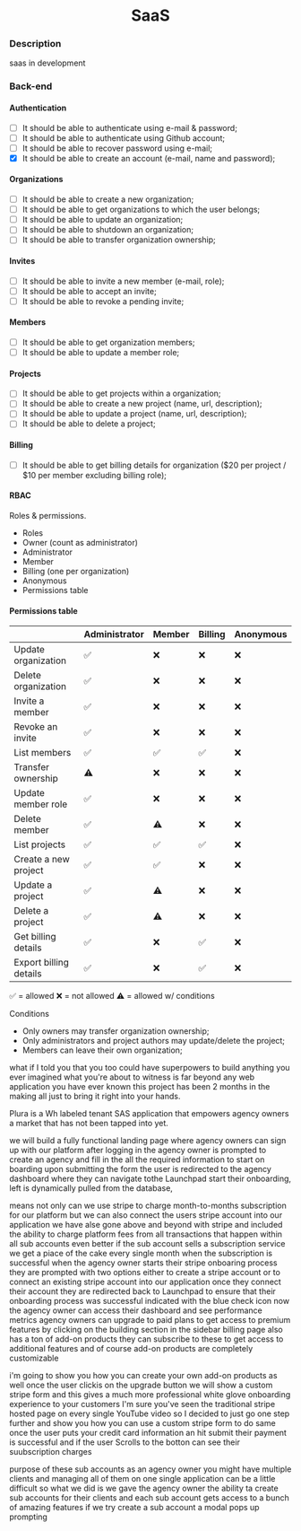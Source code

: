 <div align="center">
  <h1>SaaS</h1>
</div>

### Description

saas in development

### Back-end

#### Authentication

- [ ] It should be able to authenticate using e-mail & password;
- [ ] It should be able to authenticate using Github account;
- [ ] It should be able to recover password using e-mail;
- [x] It should be able to create an account (e-mail, name and password);

#### Organizations

- [ ] It should be able to create a new organization;
- [ ] It should be able to get organizations to which the user belongs;
- [ ] It should be able to update an organization;
- [ ] It should be able to shutdown an organization;
- [ ] It should be able to transfer organization ownership;

#### Invites

- [ ] It should be able to invite a new member (e-mail, role);
- [ ] It should be able to accept an invite;
- [ ] It should be able to revoke a pending invite;

#### Members

- [ ] It should be able to get organization members;
- [ ] It should be able to update a member role;

#### Projects

- [ ] It should be able to get projects within a organization;
- [ ] It should be able to create a new project (name, url, description);
- [ ] It should be able to update a project (name, url, description);
- [ ] It should be able to delete a project;

#### Billing

- [ ] It should be able to get billing details for organization ($20 per project / $10 per member excluding billing role);

#### RBAC

Roles & permissions.

- Roles
- Owner (count as administrator)
- Administrator
- Member
- Billing (one per organization)
- Anonymous
- Permissions table

#### Permissions table

|                        | Administrator | Member | Billing | Anonymous |
| ---------------------- | ------------- | ------ | ------- | --------- |
| Update organization    | ✅            | ❌     | ❌      | ❌        |
| Delete organization    | ✅            | ❌     | ❌      | ❌        |
| Invite a member        | ✅            | ❌     | ❌      | ❌        |
| Revoke an invite       | ✅            | ❌     | ❌      | ❌        |
| List members           | ✅            | ✅     | ✅      | ❌        |
| Transfer ownership     | ⚠️            | ❌     | ❌      | ❌        |
| Update member role     | ✅            | ❌     | ❌      | ❌        |
| Delete member          | ✅            | ⚠️     | ❌      | ❌        |
| List projects          | ✅            | ✅     | ✅      | ❌        |
| Create a new project   | ✅            | ✅     | ❌      | ❌        |
| Update a project       | ✅            | ⚠️     | ❌      | ❌        |
| Delete a project       | ✅            | ⚠️     | ❌      | ❌        |
| Get billing details    | ✅            | ❌     | ✅      | ❌        |
| Export billing details | ✅            | ❌     | ✅      | ❌        |

✅ = allowed ❌ = not allowed ⚠️ = allowed w/ conditions

Conditions

- Only owners may transfer organization ownership;
- Only administrators and project authors may update/delete the project;
- Members can leave their own organization;

what if I told you that you too could have superpowers to build anything you ever imagined what you're about to witness is far beyond any web application you have ever known this project has been 2 months in the making all just to bring it right into your hands.

Plura is a Wh labeled tenant SAS application that empowers agency owners a market that has not been tapped into yet.

we will build a fully functional landing page where agency owners can sign up with our platform after logging in the agency owner is prompted to create an agency and fill in the all the required information to start on boarding upon submitting the form the user is redirected to the agency dashboard where they can navigate tothe Launchpad start their onboarding, left is dynamically pulled from the database,

means not only can we use stripe to charge month-to-months subscription for our platform but we can also connect the users stripe account into our application we have alse gone above and beyond with stripe and included the ability to charge platform fees from all transactions that happen within all sub accounts even better if the sub account sells a subscription service we get a piace of the cake every single month when the subscription is successful when the agency owner starts their stripe onboaring process they are prompted with two options either to create a stripe account or to connect an existing stripe account into our application once they connect their account they are redirected back to Launchpad to ensure that their onboarding process was successful indicated with the blue check icon now the agency owner can access their dashboard and see performance metrics agency owners can upgrade to paid plans to get access to premium features by clicking on the building section in the sidebar billing page also has a ton of add-on products they can subscribe to these to get access to additional features and of course add-on products are completely customizable

i'm going to show you how you can create your own add-on products as well once the user clickis on the upgrade button we will show a custom stripe form and this gives a much more professional white glove onboarding experience to your customers I'm sure you've seen the traditional stripe hosted page on every single YouTube video so I decided to just go one step further and show you how you can use a custom stripe form to do same once the user puts your credit card information an hit submit their payment is successful and if the user Scrolls to the botton can see their suubscription charges

purpose of these sub accounts as an agency owner you might have multiple clients and managing all of them on one single application can be a little difficult so what we did is we gave the agency owner the ability ta create sub accounts for their clients and each sub account gets access to a bunch of amazing features if we try create a sub account a modal pops up prompting
